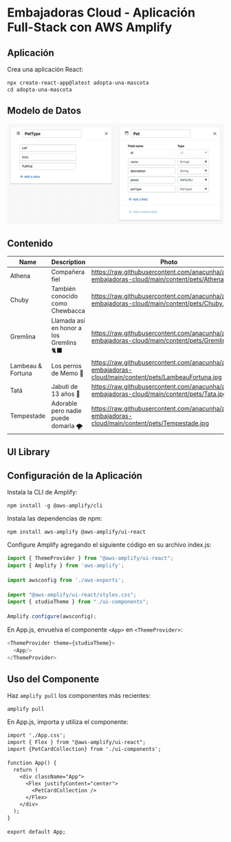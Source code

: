 # Embajadoras Cloud - Aplicación Full-Stack con AWS Amplify

## Aplicación

Crea una aplicación React:

```shell
npx create-react-app@latest adopta-una-mascota
cd adopta-una-mascota
```

## Modelo de Datos

![Data Model](https://raw.githubusercontent.com/anacunha/amplify-embajadoras-cloud/main/content/DataModel.png)

## Contenido

| Name              | Description                                     | Photo                                                                                                     | Type   |
| ----------------- | ----------------------------------------------- | --------------------------------------------------------------------------------------------------------- | ------ |
| Athena            | Compañera fiel                                  | https://raw.githubusercontent.com/anacunha/amplify-embajadoras-cloud/main/content/pets/Athena.jpg         | DOG    |
| Chuby             | También conocido como Chewbacca                 | https://raw.githubusercontent.com/anacunha/amplify-embajadoras-cloud/main/content/pets/Chuby.jpg          | DOG    |
| Gremlina          | Llamada así en honor a los Gremlins 🐈‍⬛          | https://raw.githubusercontent.com/anacunha/amplify-embajadoras-cloud/main/content/pets/Gremlina.png       | CAT    |
| Lambeau & Fortuna | Los perros de Memo 🖤                           | https://raw.githubusercontent.com/anacunha/amplify-embajadoras-cloud/main/content/pets/LambeauFortuna.jpg | DOG    |
| Tatá              | Jabuti de 13 años 🐢                            | https://raw.githubusercontent.com/anacunha/amplify-embajadoras-cloud/main/content/pets/Tata.jpg           | TURTLE |
| Tempestade        | Adorable pero nadie puede domarla 🌪            | https://raw.githubusercontent.com/anacunha/amplify-embajadoras-cloud/main/content/pets/Tempestade.jpg     | CAT    |

## UI Library

## Configuración de la Aplicación

Instala la CLI de Amplify:

```shell
npm install -g @aws-amplify/cli
```

Instala las dependencias de npm:

```shell
npm install aws-amplify @aws-amplify/ui-react
```

Configure Amplify agregando el siguiente código en su archivo index.js:

```javascript
import { ThemeProvider } from "@aws-amplify/ui-react";
import { Amplify } from 'aws-amplify';

import awsconfig from './aws-exports';

import "@aws-amplify/ui-react/styles.css";
import { studioTheme } from "./ui-components";

Amplify.configure(awsconfig);
```

En App.js, envuelva el componente `<App>` en `<ThemeProvider>`:

```javascript
<ThemeProvider theme={studioTheme}>
  <App/>
</ThemeProvider>
```

## Uso del Componente

Haz `amplify pull` los componentes más recientes:

```shell
amplify pull
```

En App.js, importa y utiliza el componente:

```javscript
import './App.css';
import { Flex } from "@aws-amplify/ui-react";
import {PetCardCollection} from './ui-components';

function App() {
  return (
    <div className="App">
      <Flex justifyContent="center">
        <PetCardCollection />
      </Flex>
    </div>
  );
}

export default App;
```
